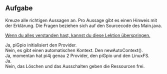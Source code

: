## Aufgabe
Kreuze alle richtigen Aussagen an.
Pro Aussage gibt es einen Hinweis mit der Erklärung.
Die Fragen beziehen sich auf den Sourcecode des Main.java.

[Wenn du alles verstanden hast, kannst du diese Lektion überspringen.](course://Tutorial/Setup/Übersicht/src/Main.java) <!-- todo: richtige Lektion -->

<div class="hint">
Ja, piGpio initialisiert den Provider.
</div>
<div class="hint">
Nein, es gibt einen automatischen Kontext. Den newAutoContext().
</div>
<div class="hint">
Ja, momentan hat pi4j genau 2 Provider, den piGpio und den LinuxFS.
</div>
<div class="hint">
Ja.
</div>
<div class="hint">
Nein, das Löschen und das Ausschalten geben die Ressourcen frei.
</div>